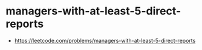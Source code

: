# managers-with-at-least-5-direct-reports
- https://leetcode.com/problems/managers-with-at-least-5-direct-reports
